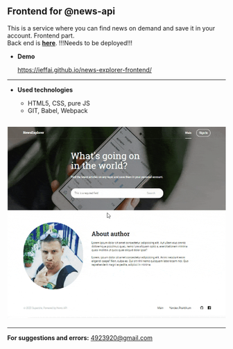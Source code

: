 ## **Frontend for @news-api**

This is a service where you can find news on demand and save it in your account.
Frontend part. <br />
Back end is <a href="https://github.com/ieffai/news-explorer-api" target="_blank">**here**</a>. !!!Needs to be deployed!!!

- **Demo**

  https://ieffai.github.io/news-explorer-frontend/ <br />

---

- **Used technologies**

  - HTML5, CSS, pure JS
  - GIT, Babel, Webpack

## ![news-front](./src/images/news-demo.gif)

---

**For suggestions and errors:**
4923920@gmail.com
